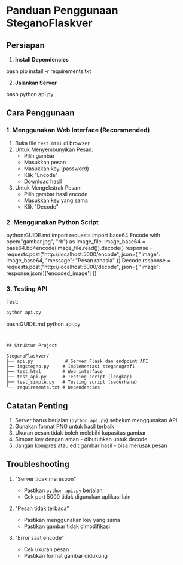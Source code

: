 # Panduan Penggunaan SteganoFlaskver

## Persiapan

1. **Install Dependencies**

bash
pip install -r requirements.txt

2. **Jalankan Server**

bash
python api.py

## Cara Penggunaan

### 1. Menggunakan Web Interface (Recommended)

1. Buka file `test.html` di browser
2. Untuk Menyembunyikan Pesan:
   - Pilih gambar
   - Masukkan pesan
   - Masukkan key (password)
   - Klik "Encode"
   - Download hasil
3. Untuk Mengekstrak Pesan:
   - Pilih gambar hasil encode
   - Masukkan key yang sama
   - Klik "Decode"

### 2. Menggunakan Python Script

python:GUIDE.md
import requests
import base64
Encode
with open("gambar.jpg", "rb") as image_file:
image_base64 = base64.b64encode(image_file.read()).decode()
response = requests.post("http://localhost:5000/encode",
json={
"image": image_base64,
"message": "Pesan rahasia"
})
Decode
response = requests.post("http://localhost:5000/decode",
json={
"image": response.json()['encoded_image']
})

### 3. Testing API

Test:
```bash
python api.py
```
bash:GUIDE.md
python api.py
```


## Struktur Project

SteganoFlaskver/
├── api.py            # Server Flask dan endpoint API
├── imgstegno.py     # Implementasi steganografi
├── test.html        # Web interface
├── test_api.py      # Testing script (lengkap)
├── test_simple.py   # Testing script (sederhana)
└── requirements.txt # Dependencies
```

## Catatan Penting

1. Server harus berjalan (`python api.py`) sebelum menggunakan API
2. Gunakan format PNG untuk hasil terbaik
3. Ukuran pesan tidak boleh melebihi kapasitas gambar
4. Simpan key dengan aman - dibutuhkan untuk decode
5. Jangan kompres atau edit gambar hasil - bisa merusak pesan

## Troubleshooting

1. "Server tidak merespon"
   - Pastikan `python api.py` berjalan
   - Cek port 5000 tidak digunakan aplikasi lain

2. "Pesan tidak terbaca"
   - Pastikan menggunakan key yang sama
   - Pastikan gambar tidak dimodifikasi

3. "Error saat encode"
   - Cek ukuran pesan
   - Pastikan format gambar didukung
